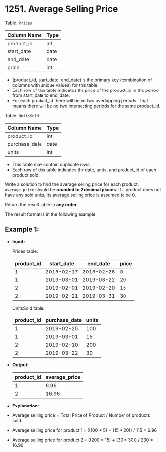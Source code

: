 # 1251. Average Selling Price

Table: `Prices`


| Column Name   | Type    |
|---------------|---------|
| product_id    | int     |
| start_date    | date    |
| end_date      | date    |
| price         | int     |

- (product_id, start_date, end_date) is the primary key (combination of columns with unique values) for this table.
- Each row of this table indicates the price of the product_id in the period from start_date to end_date.
- For each product_id there will be no two overlapping periods. That means there will be no two intersecting periods for the same product_id.
 

Table: `UnitsSold`


| Column Name   | Type    |
|---------------|---------|
| product_id    | int     |
| purchase_date | date    |
| units         | int     |

- This table may contain duplicate rows.
- Each row of this table indicates the date, units, and product_id of each product sold. 
 

Write a solution to find the average selling price for each product. `average_price` should be **rounded to 2 decimal places**. If a product does not have any sold units, its average selling price is assumed to be 0.

Return the result table in **any order**.

The result format is in the following example.


## Example 1:

- **Input:**
    
    Prices table:

    | product_id | start_date | end_date   | price  |
    |------------|------------|------------|--------|
    | 1          | 2019-02-17 | 2019-02-28 | 5      |
    | 1          | 2019-03-01 | 2019-03-22 | 20     |
    | 2          | 2019-02-01 | 2019-02-20 | 15     |
    | 2          | 2019-02-21 | 2019-03-31 | 30     |

    UnitsSold table:

    | product_id | purchase_date | units |
    |------------|---------------|-------|
    | 1          | 2019-02-25    | 100   |
    | 1          | 2019-03-01    | 15    |
    | 2          | 2019-02-10    | 200   |
    | 2          | 2019-03-22    | 30    |

- **Output:** 

    | product_id | average_price |
    |------------|---------------|
    | 1          | 6.96          |
    | 2          | 16.96         |

- **Explanation:**

- Average selling price = Total Price of Product / Number of products sold.
- Average selling price for product 1 = ((100 * 5) + (15 * 20)) / 115 = 6.96
- Average selling price for product 2 = ((200 * 15) + (30 * 30)) / 230 = 16.96